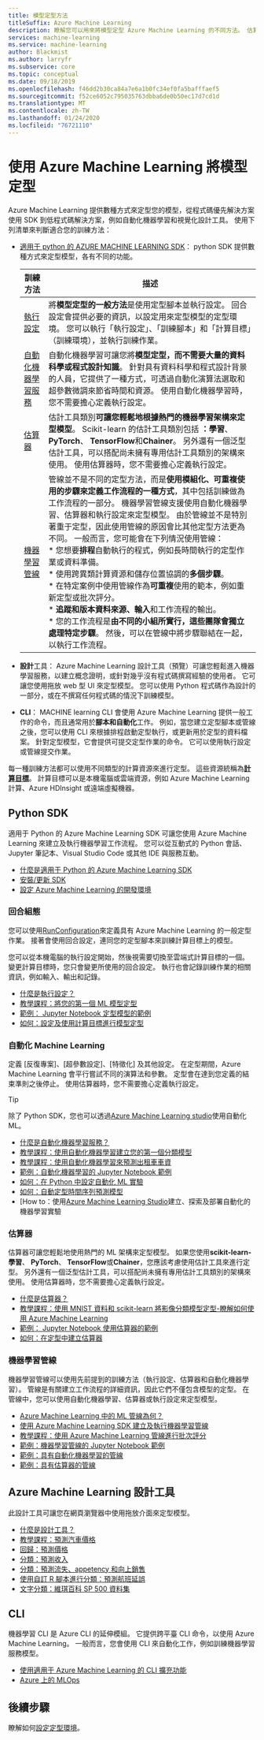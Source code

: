 ```yaml
---
title: 模型定型方法
titleSuffix: Azure Machine Learning
description: 瞭解您可以用來將模型定型 Azure Machine Learning 的不同方法。 估算器提供簡單的方式來使用熱門的架構，例如 Scikit-learn、學習、TensorFlow、Keras、PyTorch 和 Chainer。 Machine Learning 管線可讓您輕鬆地排程自動執行、使用異類計算環境，以及重複使用工作流程的各部分。 和執行設定可讓您更精確地控制定型進程執行所在的計算目標。
services: machine-learning
ms.service: machine-learning
author: Blackmist
ms.author: larryfr
ms.subservice: core
ms.topic: conceptual
ms.date: 09/18/2019
ms.openlocfilehash: f46dd2b30ca84a7e6a1b0fc34ef0fa5bafffaef5
ms.sourcegitcommit: f52ce6052c795035763dbba6de0b50ec17d7cd1d
ms.translationtype: MT
ms.contentlocale: zh-TW
ms.lasthandoff: 01/24/2020
ms.locfileid: "76721110"
---
```

# <a name="train-models-with-azure-machine-learning"></a>使用 Azure Machine Learning 將模型定型

Azure Machine Learning 提供數種方式來定型您的模型，從程式碼優先解決方案使用 SDK 到低程式碼解決方案，例如自動化機器學習和視覺化設計工具。 使用下列清單來判斷適合您的訓練方法：

+ [適用于 python 的 AZURE MACHINE LEARNING SDK](#python-sdk)： python SDK 提供數種方式來定型模型，各有不同的功能。

    | 訓練方法 | 描述 |
    | ----- | ----- |
    | [執行設定](#run-configuration) | 將**模型定型的一般方法**是使用定型腳本並執行設定。 回合設定會提供必要的資訊，以設定用來定型模型的定型環境。 您可以執行「執行設定」、「訓練腳本」和「計算目標」（訓練環境），並執行訓練作業。 |
    | [自動化機器學習服務](#automated-machine-learning) | 自動化機器學習可讓您將**模型定型，而不需要大量的資料科學或程式設計知識**。 針對具有資料科學和程式設計背景的人員，它提供了一種方式，可透過自動化演算法選取和超參數微調來節省時間和資源。 使用自動化機器學習時，您不需要擔心定義執行設定。 |
    | [估算器](#estimators) | 估計工具類別**可讓您輕鬆地根據熱門的機器學習架構來定型模型**。 Scikit-learn 的估計工具類別包括 **：學習**、 **PyTorch**、 **TensorFlow**和**Chainer**。 另外還有一個泛型估計工具，可以搭配尚未擁有專用估計工具類別的架構來使用。 使用估算器時，您不需要擔心定義執行設定。 |
    | [機器學習管線](#machine-learning-pipeline) | 管線並不是不同的定型方法，而是**使用模組化、可重複使用的步驟來定義工作流程的一種方式**，其中包括訓練做為工作流程的一部分。 機器學習管線支援使用自動化機器學習、估算器和執行設定來定型模型。 由於管線並不是特別著重于定型，因此使用管線的原因會比其他定型方法更為不同。 一般而言，您可能會在下列情況使用管線：<br>* 您想要**排程**自動執行的程式，例如長時間執行的定型作業或資料準備。<br>* 使用跨異類計算資源和儲存位置協調的**多個步驟**。<br>* 在特定案例中使用管線作為**可重複**使用的範本，例如重新定型或批次評分。<br>* **追蹤和版本資料來源、輸入**和工作流程的輸出。<br>* 您的工作流程是**由不同的小組所實行，這些團隊會獨立處理特定步驟**。 然後，可以在管線中將步驟聯結在一起，以執行工作流程。 |

+ **設計**工具： Azure Machine Learning 設計工具（預覽）可讓您輕鬆進入機器學習服務，以建立概念證明，或針對幾乎沒有程式碼撰寫經驗的使用者。 它可讓您使用拖放 web 型 UI 來定型模型。 您可以使用 Python 程式碼作為設計的一部分，或在不撰寫任何程式碼的情況下訓練模型。

+ **CLI**： MACHINE learning CLI 會使用 Azure Machine Learning 提供一般工作的命令，而且通常用於**腳本和自動化**工作。 例如，當您建立定型腳本或管線之後，您可以使用 CLI 來根據排程啟動定型執行，或更新用於定型的資料檔案。 針對定型模型，它會提供可提交定型作業的命令。 它可以使用執行設定或管線提交作業。

每一種訓練方法都可以使用不同類型的計算資源來進行定型。 這些資源統稱為[__計算目標__](concept-azure-machine-learning-architecture.md#compute-targets)。 計算目標可以是本機電腦或雲端資源，例如 Azure Machine Learning 計算、Azure HDInsight 或遠端虛擬機器。

## <a name="python-sdk"></a>Python SDK

適用于 Python 的 Azure Machine Learning SDK 可讓您使用 Azure Machine Learning 來建立及執行機器學習工作流程。 您可以從互動式的 Python 會話、Jupyter 筆記本、Visual Studio Code 或其他 IDE 與服務互動。

* [什麼是適用于 Python 的 Azure Machine Learning SDK](https://docs.microsoft.com/python/api/overview/azure/ml/intro?view=azure-ml-py)
* [安裝/更新 SDK](https://docs.microsoft.com/python/api/overview/azure/ml/install?view=azure-ml-py)
* [設定 Azure Machine Learning 的開發環境](how-to-configure-environment.md)

### <a name="run-configuration"></a>回合組態

您可以使用[RunConfiguration](https://docs.microsoft.com/python/api/azureml-core/azureml.core.runconfiguration?view=azure-ml-py)來定義具有 Azure Machine Learning 的一般定型作業。 接著會使用回合設定，連同您的定型腳本來訓練計算目標上的模型。

您可以從本機電腦的執行設定開始，然後視需要切換至雲端式計算目標的一個。 變更計算目標時，您只會變更所使用的回合設定。 執行也會記錄訓練作業的相關資訊，例如輸入、輸出和記錄。

* [什麼是執行設定？](concept-azure-machine-learning-architecture.md#run-configurations)
* [教學課程：將您的第一個 ML 模型定型](tutorial-1st-experiment-sdk-train.md)
* [範例： Jupyter Notebook 定型模型的範例](https://github.com/Azure/MachineLearningNotebooks/tree/master/how-to-use-azureml/training)
* [如何：設定及使用計算目標進行模型定型](how-to-set-up-training-targets.md)

### <a name="automated-machine-learning"></a>自動化 Machine Learning

定義 [反復專案]、[超參數設定]、[特徵化] 及其他設定。 在定型期間，Azure Machine Learning 會平行嘗試不同的演算法和參數。 定型會在達到您定義的結束準則之後停止。 使用估算器時，您不需要擔心定義執行設定。

> [!TIP]
> 除了 Python SDK，您也可以透過[Azure Machine Learning studio](https://ml.azure.com)使用自動化 ML。

* [什麼是自動化機器學習服務？](concept-automated-ml.md)
* [教學課程：使用自動化機器學習建立您的第一個分類模型](tutorial-first-experiment-automated-ml.md)
* [教學課程：使用自動化機器學習來預測出租車車資](tutorial-auto-train-models.md)
* [範例：自動化機器學習的 Jupyter Notebook 範例](https://github.com/Azure/MachineLearningNotebooks/tree/master/how-to-use-azureml/automated-machine-learning)
* [如何：在 Python 中設定自動化 ML 實驗](how-to-configure-auto-train.md)
* [如何：自動定型時間序列預測模型](how-to-auto-train-forecast.md)
* [How to：使用[Azure Machine Learning Studio](how-to-create-portal-experiments.md)建立、探索及部署自動化的機器學習實驗

### <a name="estimators"></a>估算器

估算器可讓您輕鬆地使用熱門的 ML 架構來定型模型。 如果您使用**scikit-learn-學習**、 **PyTorch**、 **TensorFlow**或**Chainer**，您應該考慮使用估計工具來進行定型。 另外還有一個泛型估計工具，可以搭配尚未擁有專用估計工具類別的架構來使用。 使用估算器時，您不需要擔心定義執行設定。

* [什麼是估算器？](concept-azure-machine-learning-architecture.md#estimators)
* [教學課程：使用 MNIST 資料和 scikit-learn 將影像分類模型定型-瞭解如何使用 Azure Machine Learning](tutorial-train-models-with-aml.md)
* [範例： Jupyter Notebook 使用估算器的範例](https://github.com/Azure/MachineLearningNotebooks/tree/master/how-to-use-azureml/training-with-deep-learning)
* [如何：在定型中建立估算器](how-to-train-ml-models.md)

### <a name="machine-learning-pipeline"></a>機器學習管線

機器學習管線可以使用先前提到的訓練方法（執行設定、估算器和自動化機器學習）。 管線是有關建立工作流程的詳細資訊，因此它們不僅包含模型的定型。 在管線中，您可以使用自動化機器學習、估算器或執行設定來定型模型。

* [Azure Machine Learning 中的 ML 管線為何？](concept-ml-pipelines.md)
* [使用 Azure Machine Learning SDK 建立及執行機器學習管線](how-to-create-your-first-pipeline.md)
* [教學課程：使用 Azure Machine Learning 管線進行批次評分](tutorial-pipeline-batch-scoring-classification.md)
* [範例：機器學習管線的 Jupyter Notebook 範例](https://github.com/Azure/MachineLearningNotebooks/tree/master/how-to-use-azureml/machine-learning-pipelines)
* [範例：具有自動化機器學習的管線](https://aka.ms/pl-automl)
* [範例：具有估算器的管線](https://aka.ms/pl-estimator)

## <a name="azure-machine-learning-designer"></a>Azure Machine Learning 設計工具

此設計工具可讓您在網頁瀏覽器中使用拖放介面來定型模型。

+ [什麼是設計工具？](concept-designer.md)
+ [教學課程：預測汽車價格](tutorial-designer-automobile-price-train-score.md)
+ [回歸：預測價格](how-to-designer-sample-regression-automobile-price-basic.md)
+ [分類：預測收入](how-to-designer-sample-classification-predict-income.md)
+ [分類：預測流失、appetency 和向上銷售](how-to-designer-sample-classification-churn.md)
+ [使用自訂 R 腳本進行分類：預測航班延誤](how-to-designer-sample-classification-flight-delay.md)
+ [文字分類：維琪百科 SP 500 資料集](how-to-designer-sample-text-classification.md)

## <a name="cli"></a>CLI

機器學習 CLI 是 Azure CLI 的延伸模組。 它提供跨平臺 CLI 命令，以使用 Azure Machine Learning。 一般而言，您會使用 CLI 來自動化工作，例如訓練機器學習服務模型。

* [使用適用于 Azure Machine Learning 的 CLI 擴充功能](reference-azure-machine-learning-cli.md)
* [Azure 上的 MLOps](https://github.com/microsoft/MLOps)

## <a name="next-steps"></a>後續步驟

瞭解如何[設定定型環境](how-to-set-up-training-targets.md)。
